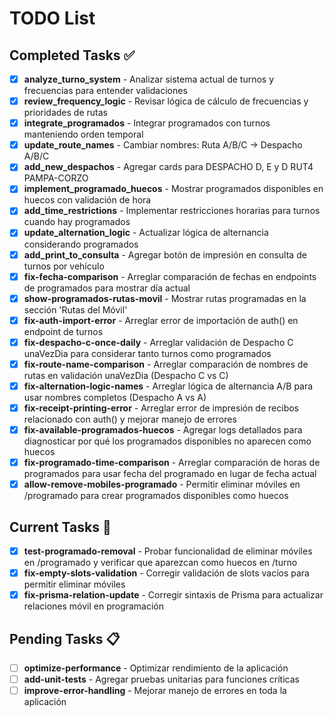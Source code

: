 # TODO List

## Completed Tasks ✅

- [x] **analyze_turno_system** - Analizar sistema actual de turnos y frecuencias para entender validaciones
- [x] **review_frequency_logic** - Revisar lógica de cálculo de frecuencias y prioridades de rutas
- [x] **integrate_programados** - Integrar programados con turnos manteniendo orden temporal
- [x] **update_route_names** - Cambiar nombres: Ruta A/B/C → Despacho A/B/C
- [x] **add_new_despachos** - Agregar cards para DESPACHO D, E y D RUT4 PAMPA-CORZO
- [x] **implement_programado_huecos** - Mostrar programados disponibles en huecos con validación de hora
- [x] **add_time_restrictions** - Implementar restricciones horarias para turnos cuando hay programados
- [x] **update_alternation_logic** - Actualizar lógica de alternancia considerando programados
- [x] **add_print_to_consulta** - Agregar botón de impresión en consulta de turnos por vehículo
- [x] **fix-fecha-comparison** - Arreglar comparación de fechas en endpoints de programados para mostrar día actual
- [x] **show-programados-rutas-movil** - Mostrar rutas programadas en la sección 'Rutas del Móvil'
- [x] **fix-auth-import-error** - Arreglar error de importación de auth() en endpoint de turnos
- [x] **fix-despacho-c-once-daily** - Arreglar validación de Despacho C unaVezDia para considerar tanto turnos como programados
- [x] **fix-route-name-comparison** - Arreglar comparación de nombres de rutas en validación unaVezDia (Despacho C vs C)
- [x] **fix-alternation-logic-names** - Arreglar lógica de alternancia A/B para usar nombres completos (Despacho A vs A)
- [x] **fix-receipt-printing-error** - Arreglar error de impresión de recibos relacionado con auth() y mejorar manejo de errores
- [x] **fix-available-programados-huecos** - Agregar logs detallados para diagnosticar por qué los programados disponibles no aparecen como huecos
- [x] **fix-programado-time-comparison** - Arreglar comparación de horas de programados para usar fecha del programado en lugar de fecha actual
- [x] **allow-remove-mobiles-programado** - Permitir eliminar móviles en /programado para crear programados disponibles como huecos

## Current Tasks 🔄

- [x] **test-programado-removal** - Probar funcionalidad de eliminar móviles en /programado y verificar que aparezcan como huecos en /turno
- [x] **fix-empty-slots-validation** - Corregir validación de slots vacíos para permitir eliminar móviles
- [x] **fix-prisma-relation-update** - Corregir sintaxis de Prisma para actualizar relaciones móvil en programación

## Pending Tasks 📋

- [ ] **optimize-performance** - Optimizar rendimiento de la aplicación
- [ ] **add-unit-tests** - Agregar pruebas unitarias para funciones críticas
- [ ] **improve-error-handling** - Mejorar manejo de errores en toda la aplicación
